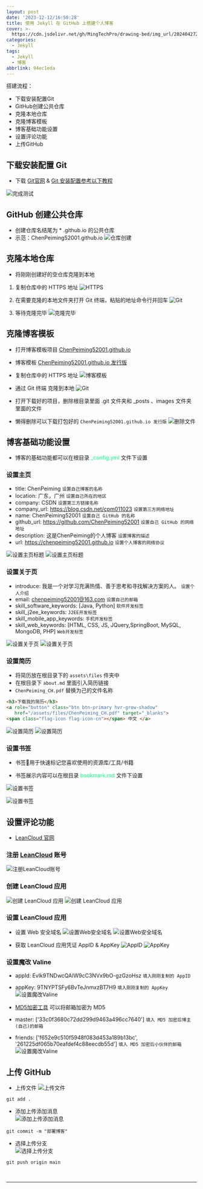 ```yaml
---
layout: post
date: '2023-12-12/16:50:28'
title: 使用 Jekyll 在 GitHub 上搭建个人博客
cover: >-
  https://cdn.jsdelivr.net/gh/MingTechPro/drawing-bed/img_url/202404272114901.jpg
categories:
  - Jekyll
tags:
  - Jekyll
  - 博客
abbrlink: 94ec1eda
---
```


搭建流程：
- 下载安装配置Git
- GitHub创建公共仓库
- 克隆本地仓库
- 克隆博客模板
- 博客基础功能设置
- 设置评论功能
- 上传GitHub



## 下载安装配置 Git

- 下载 [Git官网](https://git-scm.com/) & [Git 安装配置参考以下教程](https://blog.csdn.net/m0_72983118/article/details/130546429)

![完成测试](https://cdn.jsdelivr.net/gh/MingTechPro/drawing-bed/img_url/202404292356305.png)

## GitHub 创建公共仓库

- 创建仓库名结尾为 * .github.io 的公共仓库
- 示范：ChenPeiming52001.github.io
  ![仓库创建](https://cdn.jsdelivr.net/gh/MingTechPro/drawing-bed/img_url/202404292356841.png)

## 克隆本地仓库

- 将刚刚创建好的空仓库克隆到本地

 1. 复制仓库中的 HTTPS 地址
 ![HTTPS](https://cdn.jsdelivr.net/gh/MingTechPro/drawing-bed/img_url/202404292356309.png)
 
 1. 在需要克隆的本地文件夹打开 Git 终端，粘贴的地址命令行并回车
 ![Git](https://cdn.jsdelivr.net/gh/MingTechPro/drawing-bed/img_url/202404292356802.png)
 
 1. 等待克隆完毕
 ![克隆完毕](https://cdn.jsdelivr.net/gh/MingTechPro/drawing-bed/img_url/202404292356759.png)

## 克隆博客模板

- 打开博客模板项目 [ChenPeiming52001.github.io](https://github.com/MingTechPro/ChenPeiming52001.github.io)
- 博客模板 [ChenPeiming52001.github.io 发行版](https://github.com/MingTechPro/ChenPeiming52001.github.io/releases)
- 复制仓库中的 HTTPS 地址
  ![博客模板](https://cdn.jsdelivr.net/gh/MingTechPro/drawing-bed/img_url/202404292356535.png)

- 通过 Git 终端 克隆到本地
![Git](https://cdn.jsdelivr.net/gh/MingTechPro/drawing-bed/img_url/202404292356405.png)

- 打开下载好的项目，删除根目录里面 .git 文件夹和 _posts 、images 文件夹里面的文件
- 懒得删除可以下载打包好的 `ChenPeiming52001.github.io 发行版`
![删除文件](https://cdn.jsdelivr.net/gh/MingTechPro/drawing-bed/img_url/202404292356937.png)

## 博客基础功能设置

- 博客的基础功能都可以在根目录 <font color=SpringGreen>_config.yml</font> 文件下设置

### 设置主页

- title: ChenPeiming `设置自己博客的名称`
- location: 广东，广州 `设置自己所在的地区`
- company: CSDN  `设置第三方链接名称`
- company_url: <https://blog.csdn.net/cpm011023> `设置第三方网络地址`
- name: ChenPeiming52001 `设置自己 GitHub 的名称`
- github_url: <https://github.com/ChenPeiming52001> `设置自己 GitHub 的网络地址`
- description: 这是ChenPeiming的个人博客 `设置博客的描述`
- url: <https://chenpeiming52001.github.io> `设置个人博客的网络协议`

![设置主页标题](https://cdn.jsdelivr.net/gh/MingTechPro/drawing-bed/img_url/202404292356385.png)
![设置主页标题](https://cdn.jsdelivr.net/gh/MingTechPro/drawing-bed/img_url/202404292356705.png)

### 设置关于页

- introduce: 我是一个对学习充满热情、善于思考和寻找解决方案的人。 `设置个人介绍`
- email: <chenpeiming52001@163.com> `设置自己的邮箱`
- skill_software_keywords: [Java,  Python]  `软件开发标签`
- skill_j2ee_keywords:  `J2EE开发标签`
- skill_mobile_app_keywords:  `手机开发标签`
- skill_web_keywords: [HTML, CSS, JS, JQuery,SpringBoot, MySQL, MongoDB, PHP] `Web开发标签`

![设置关于页](https://cdn.jsdelivr.net/gh/MingTechPro/drawing-bed/img_url/202404292356703.png)
![设置关于页](https://cdn.jsdelivr.net/gh/MingTechPro/drawing-bed/img_url/202404292356350.png)

### 设置简历

- 将简历放在根目录下的 `assets\files` 件夹中
- 在根目录下 `about.md` 里面引入简历链接
- `ChenPeiming_CH.pdf` 替换为己的文件名称

```html
<h3>下载我的简历</h3>
<a role="button" class="btn btn-primary hvr-grow-shadow"
   href="/assets/files/ChenPeiming_CH.pdf" target="_blanks">
<span class="flag-icon flag-icon-cn"></span> 中文 </a>
```

![设置简历](https://cdn.jsdelivr.net/gh/MingTechPro/drawing-bed/img_url/202404292356171.png)
![设置简历](https://cdn.jsdelivr.net/gh/MingTechPro/drawing-bed/img_url/202404292356426.png)

### 设置书签

- 书签🔖用于快速标记您喜欢使用的资源库/工具/书籍

- 书签展示内容可以在根目录 <font color=SpringGreen>bookmark.md</font> 文件下设置

![设置书签](https://cdn.jsdelivr.net/gh/MingTechPro/drawing-bed/img_url/202404292356613.png)

![设置书签](https://cdn.jsdelivr.net/gh/MingTechPro/drawing-bed/img_url/202404292356646.png)

## 设置评论功能

- [LeanCloud 官网](https://console-e1.leancloud.cn/)

### 注册 [LeanCloud](https://console-e1.leancloud.cn/register) 账号

![注册LeanCloud账号](https://cdn.jsdelivr.net/gh/MingTechPro/drawing-bed/img_url/202404292356174.png)

### 创建 LeanCloud  应用

![创建 LeanCloud  应用](https://cdn.jsdelivr.net/gh/MingTechPro/drawing-bed/img_url/202404292356828.png)
![创建 LeanCloud  应用](https://cdn.jsdelivr.net/gh/MingTechPro/drawing-bed/img_url/202404292356993.png)

### 设置 LeanCloud  应用

- 设置 Web 安全域名
 ![设置Web安全域名](https://cdn.jsdelivr.net/gh/MingTechPro/drawing-bed/img_url/202404292356087.png)
 ![设置Web安全域名](https://cdn.jsdelivr.net/gh/MingTechPro/drawing-bed/img_url/202404300007910.png)
 
- 获取 LeanCloud  应用凭证 AppID & AppKey
 ![AppID](https://cdn.jsdelivr.net/gh/MingTechPro/drawing-bed/img_url/202404292356989.png)
 ![AppKey](https://cdn.jsdelivr.net/gh/MingTechPro/drawing-bed/img_url/202404300008012.png)
 
### 设置魔改 Valine

- appId: Evlk9TNDwcQAIW9cC3NVx9bO-gzGzoHsz   `填入刚刚复制的 AppID`
- appKey: 9TNYPTSFy6BvTeJnmxzBT7H9  `填入刚刚复制的 AppKey`
 ![设置魔改Valine](https://cdn.jsdelivr.net/gh/MingTechPro/drawing-bed/img_url/202404292356356.png)
 
- [MD5加密工具](https://c.runoob.com/front-end/703/) 可以将邮箱加密为 MD5
- master: ['33c0f3680c72dd299d9463a496cc7640']  `填入 MD5 加密后博主(自己)的邮箱`
- friends: ['f652e9c510f5948f083d453a189b13bc', '261225df065b70eafdef4c88eecdb55d']  `填入 MD5 加密后小伙伴的邮箱`
 ![设置魔改Valine](https://cdn.jsdelivr.net/gh/MingTechPro/drawing-bed/img_url/202404292356876.png)

## 上传 GitHub

- 上传文件
![上传文件](https://cdn.jsdelivr.net/gh/MingTechPro/drawing-bed/img_url/202404292356026.png)

```
git add .
```

- 添加上传添加消息  
![添加上传添加消息](https://cdn.jsdelivr.net/gh/MingTechPro/drawing-bed/img_url/202404292356318.png)

```
git commit -m "部署博客"
```

- 选择上传分支  
![选择上传分支](https://cdn.jsdelivr.net/gh/MingTechPro/drawing-bed/img_url/202404292356361.png)

```
git push origin main
```

<br>

------
